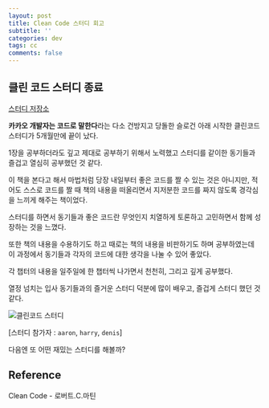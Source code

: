```yaml
---
layout: post
title: Clean Code 스터디 회고
subtitle: ''
categories: dev
tags: cc
comments: false
---
```


## 클린 코드 스터디 종료

[스터디 저장소](https://github.com/KEP-STUDY/CleanCode)

**카카오 개발자는 코드로 말한다**라는 다소 건방지고 당돌한 슬로건 아래 시작한 클린코드 스터디가 5개월만에 끝이 났다.

1장을 공부하더라도 깊고 제대로 공부하기 위해서 노력했고 스터디를 같이한 동기들과 즐겁고 열심히 공부했던 것 같다.

이 책을 본다고 해서 마법처럼 당장 내일부터 좋은 코드를 짤 수 있는 것은 아니지만, 적어도 스스로 코드를 짤 때 책의 내용을 떠올리면서 지저분한 코드를 짜지 않도록 경각심을 느끼게 해주는 책이었다.

스터디를 하면서 동기들과 좋은 코드란 무엇인지 치열하게 토론하고 고민하면서 함께 성장하는 것을 느꼈다.

또한 책의 내용을 수용하기도 하고 때로는 책의 내용을 비판하기도 하며 공부하였는데 이 과정에서 동기들과 각자의 코드에 대한 생각을 나눌 수 있어 좋았다.

각 챕터의 내용을 일주일에 한 챕터씩 나가면서 천천히, 그리고 깊게 공부했다.

열정 넘치는 입사 동기들과의 즐거운 스터디 덕분에 많이 배우고, 즐겁게 스터디 했던 것 같다.

![클린코드 스터디](https://user-images.githubusercontent.com/43809168/100890169-4b517f80-34fb-11eb-8600-b47736292fe1.jpg)

[스터디 참가자 : `aaron`, `harry`, `denis`]

다음엔 또 어떤 재밌는 스터디를 해볼까?

## Reference

Clean Code - 로버트.C.마틴
